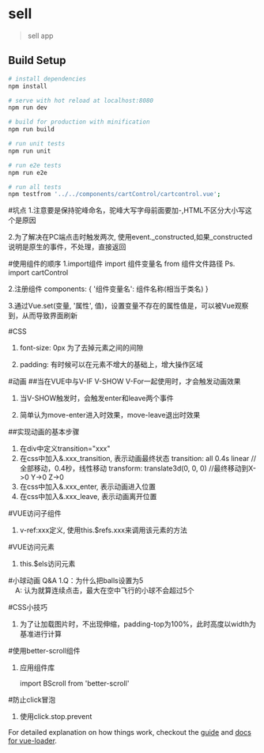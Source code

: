 # sell

> sell app

## Build Setup

``` bash
# install dependencies
npm install

# serve with hot reload at localhost:8080
npm run dev

# build for production with minification
npm run build

# run unit tests
npm run unit

# run e2e tests
npm run e2e

# run all tests
npm testfrom '../../components/cartControl/cartcontrol.vue';

```
#坑点
1.注意要是保持驼峰命名，驼峰大写字母前面要加-,HTML不区分大小写这个是原因

2.为了解决在PC端点击时触发两次, 使用event._constructed,如果_constructed说明是原生的事件，不处理，直接返回

#使用组件的顺序
1.import组件
  import 组件变量名 from 组件文件路径
  Ps. import cartControl 

2.注册组件
  components: {
        '组件变量名': 组件名称(相当于类名)
  }
   
3.通过Vue.set(变量, '属性', 值)，设置变量不存在的属性值是，可以被Vue观察到，从而导致界面刷新

#CSS
1. font-size: 0px 为了去掉元素之间的间隙

2. padding: 有时候可以在元素不增大的基础上，增大操作区域

#动画
##当在VUE中与V-IF V-SHOW V-For一起使用时，才会触发动画效果

1. 当V-SHOW触发时，会触发enter和leave两个事件

2. 简单认为move-enter进入时效果，move-leave退出时效果

##实现动画的基本步骤
1. 在div中定义transition="xxx"
2. 在css中加入&.xxx_transition, 表示动画最终状态
      transition: all 0.4s linear //全部移动，0.4秒，线性移动
      transform: translate3d(0, 0, 0) //最终移动到X->0 Y->0 Z->0
3. 在css中加入&.xxx_enter, 表示动画进入位置
4. 在css中加入&.xxx_leave, 表示动画离开位置

      

#VUE访问子组件
1. v-ref:xxx定义, 使用this.$refs.xxx来调用该元素的方法

#VUE访问元素
1. this.$els访问元素

#小球动画 Q&A
1.Q：为什么把balls设置为5  
　A: 认为就算连续点击，最大在空中飞行的小球不会超过5个
  
#CSS小技巧
1. 为了让加载图片时，不出现伸缩，padding-top为100%，此时高度以width为基准进行计算

#使用better-scroll组件
1. 应用组件库
   
   import BScroll from 'better-scroll'
   
#防止click冒泡
1. 使用click.stop.prevent


For detailed explanation on how things work, checkout the [guide](http://vuejs-templates.github.io/webpack/) and [docs for vue-loader](http://vuejs.github.io/vue-loader).
